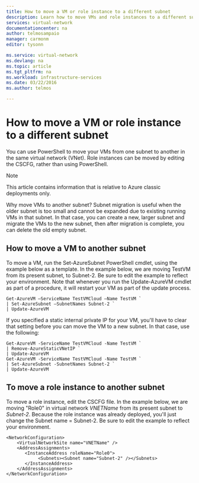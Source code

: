 ```yaml
---
title: How to move a VM or role instance to a different subnet
description: Learn how to move VMs and role instances to a different subnet
services: virtual-network
documentationcenter: na
author: telmosampaio
manager: carmonm
editor: tysonn

ms.service: virtual-network
ms.devlang: na
ms.topic: article
ms.tgt_pltfrm: na
ms.workload: infrastructure-services
ms.date: 03/22/2016
ms.author: telmos

---
```

# How to move a VM or role instance to a different subnet
You can use PowerShell to move your VMs from one subnet to another in the same virtual network (VNet). Role instances can be moved by editing the CSCFG, rather than using PowerShell.

> [!NOTE]
> This article contains information that is relative to Azure classic deployments only.
> 
> 

Why move VMs to another subnet? Subnet migration is useful when the older subnet is too small and cannot be expanded due to existing running VMs in that subnet. In that case, you can create a new, larger subnet and migrate the VMs to the new subnet, then after migration is complete, you can delete the old empty subnet.

## How to move a VM to another subnet
To move a VM, run the Set-AzureSubnet PowerShell cmdlet, using the example below as a template. In the example below, we are moving TestVM from its present subnet, to Subnet-2. Be sure to edit the example to reflect your environment. Note that whenever you run the Update-AzureVM cmdlet as part of a procedure, it will restart your VM as part of the update process.

    Get-AzureVM –ServiceName TestVMCloud –Name TestVM `
    | Set-AzureSubnet –SubnetNames Subnet-2 `
    | Update-AzureVM

If you specified a static internal private IP for your VM, you'll have to clear that setting before you can move the VM to a new subnet. In that case, use the following:

    Get-AzureVM -ServiceName TestVMCloud -Name TestVM `
    | Remove-AzureStaticVNetIP `
    | Update-AzureVM
    Get-AzureVM -ServiceName TestVMCloud -Name TestVM `
    | Set-AzureSubnet -SubnetNames Subnet-2 `
    | Update-AzureVM

## To move a role instance to another subnet
To move a role instance, edit the CSCFG file. In the example below, we are moving "Role0" in virtual network *VNETName* from its present subnet to *Subnet-2*. Because the role instance was already deployed, you'll just change the Subnet name = Subnet-2. Be sure to edit the example to reflect your environment.

    <NetworkConfiguration>
        <VirtualNetworkSite name="VNETName" />
        <AddressAssignments>
           <InstanceAddress roleName="Role0">
                <Subnets><Subnet name="Subnet-2" /></Subnets>
           </InstanceAddress>
        </AddressAssignments>
    </NetworkConfiguration> 
